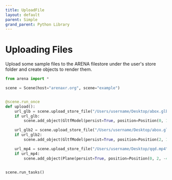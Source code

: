 ```yaml
---
title: UploadFile
layout: default
parent: Simple
grand_parent: Python Library
---
```


# Uploading Files

Upload some sample files to the ARENA filestore under the user's store folder and create objects to render them.

```python
from arena import *

scene = Scene(host="arenaxr.org", scene="example")


@scene.run_once
def upload():
    url_glb = scene.upload_store_file("/Users/username/Desktop/abox.glb")
    if url_glb:
        scene.add_object(GltfModel(persist=True, position=Position(0, 1, -3), url=url_glb))

    url_glb2 = scene.upload_store_file("/Users/username/Desktop/abox.glb", "second-level/abox.glb")
    if url_glb2:
        scene.add_object(GltfModel(persist=True, position=Position(2, 1, -3), url=url_glb2))

    url_mp4 = scene.upload_store_file("/Users/username/Desktop/qqd.mp4")
    if url_mp4:
        scene.add_object(Plane(persist=True, position=Position(0, 2, -4), material=Material(src=url_mp4)))


scene.run_tasks()
```
